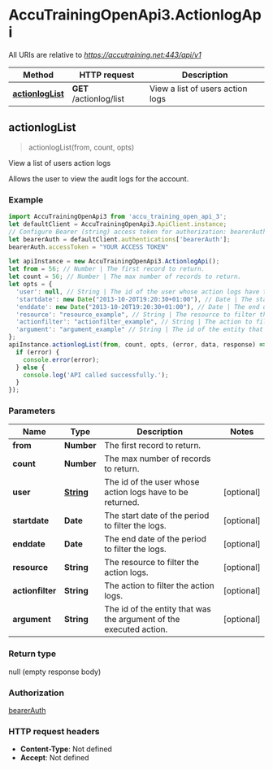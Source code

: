 # AccuTrainingOpenApi3.ActionlogApi

All URIs are relative to *https://accutraining.net:443/api/v1*

Method | HTTP request | Description
------------- | ------------- | -------------
[**actionlogList**](ActionlogApi.md#actionlogList) | **GET** /actionlog/list | View a list of users action logs



## actionlogList

> actionlogList(from, count, opts)

View a list of users action logs

Allows the user to view the audit logs for the account.

### Example

```javascript
import AccuTrainingOpenApi3 from 'accu_training_open_api_3';
let defaultClient = AccuTrainingOpenApi3.ApiClient.instance;
// Configure Bearer (string) access token for authorization: bearerAuth
let bearerAuth = defaultClient.authentications['bearerAuth'];
bearerAuth.accessToken = "YOUR ACCESS TOKEN"

let apiInstance = new AccuTrainingOpenApi3.ActionlogApi();
let from = 56; // Number | The first record to return.
let count = 56; // Number | The max number of records to return.
let opts = {
  'user': null, // String | The id of the user whose action logs have to be returned.
  'startdate': new Date("2013-10-20T19:20:30+01:00"), // Date | The start date of the period to filter the logs.
  'enddate': new Date("2013-10-20T19:20:30+01:00"), // Date | The end date of the period to filter the logs.
  'resource': "resource_example", // String | The resource to filter the action logs.
  'actionfilter': "actionfilter_example", // String | The action to filter the action logs.
  'argument': "argument_example" // String | The id of the entity that was the argument of the executed action.
};
apiInstance.actionlogList(from, count, opts, (error, data, response) => {
  if (error) {
    console.error(error);
  } else {
    console.log('API called successfully.');
  }
});
```

### Parameters


Name | Type | Description  | Notes
------------- | ------------- | ------------- | -------------
 **from** | **Number**| The first record to return. | 
 **count** | **Number**| The max number of records to return. | 
 **user** | [**String**](.md)| The id of the user whose action logs have to be returned. | [optional] 
 **startdate** | **Date**| The start date of the period to filter the logs. | [optional] 
 **enddate** | **Date**| The end date of the period to filter the logs. | [optional] 
 **resource** | **String**| The resource to filter the action logs. | [optional] 
 **actionfilter** | **String**| The action to filter the action logs. | [optional] 
 **argument** | **String**| The id of the entity that was the argument of the executed action. | [optional] 

### Return type

null (empty response body)

### Authorization

[bearerAuth](../README.md#bearerAuth)

### HTTP request headers

- **Content-Type**: Not defined
- **Accept**: Not defined

